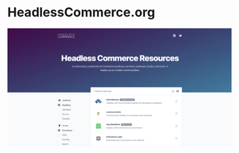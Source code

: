 # HeadlessCommerce.org


![](https://github.com/chec/headlesscommerce.org/blob/master/src/images/HeadlessCommerceHomeScreen.png)
